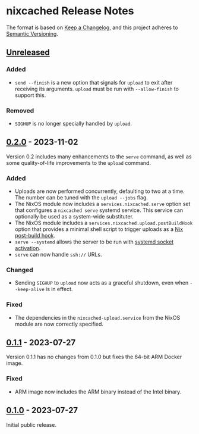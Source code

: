 # nixcached Release Notes

The format is based on [Keep a Changelog][],
and this project adheres to [Semantic Versioning][].

[Keep a Changelog]: https://keepachangelog.com/en/1.0.0/
[Semantic Versioning]: https://semver.org/spec/v2.0.0.html
[Unreleased]: https://github.com/zombiezen/nixcached/compare/v0.2.0...HEAD

## [Unreleased][]

### Added

- `send --finish` is a new option that signals for `upload` to exit
  after receiving its arguments.
  `upload` must be run with `--allow-finish` to support this.

### Removed

- `SIGHUP` is no longer specially handled by `upload`.

## [0.2.0][] - 2023-11-02

Version 0.2 includes many enhancements to the `serve` command,
as well as some quality-of-life improvements to the `upload` command.

[0.2.0]: https://github.com/zombiezen/nixcached/releases/tag/v0.2.0

### Added

- Uploads are now performed concurrently, defaulting to two at a time.
  The number can be tuned with the `upload --jobs` flag.
- The NixOS module now includes a `services.nixcached.serve` option set
  that configures a `nixcached serve` systemd service.
  This service can optionally be used as a system-wide substituter.
- The NixOS module includes a `services.nixcached.upload.postBuildHook` option
  that provides a minimal shell script to trigger uploads as a
  [Nix post-build hook](https://nixos.org/manual/nix/stable/advanced-topics/post-build-hook.html).
- `serve --systemd` allows the server to be run with
  [systemd socket activation](https://0pointer.de/blog/projects/socket-activation.html).
- `serve` can now handle `ssh://` URLs.

### Changed

- Sending `SIGHUP` to `upload` now acts as a graceful shutdown,
  even when `--keep-alive` is in effect.

### Fixed

- The dependencies in the `nixcached-upload.service` from the NixOS module
  are now correctly specified.

## [0.1.1][] - 2023-07-27

Version 0.1.1 has no changes from 0.1.0
but fixes the 64-bit ARM Docker image.

[0.1.1]: https://github.com/zombiezen/nixcached/releases/tag/v0.1.1

### Fixed

- ARM image now includes the ARM binary instead of the Intel binary.

## [0.1.0][] - 2023-07-27

Initial public release.

[0.1.0]: https://github.com/zombiezen/nixcached/releases/tag/v0.1.0
